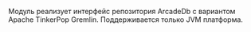 Модуль реализует интерфейс репозитория ArcadeDb с вариантом Apache TinkerPop Gremlin.
Поддерживается только JVM платформа.
